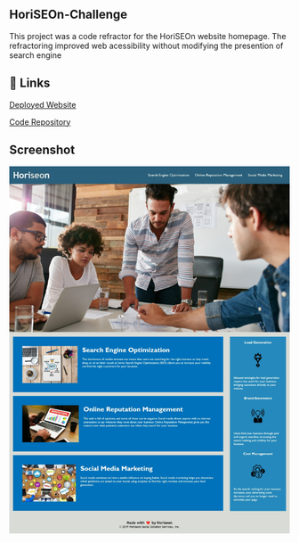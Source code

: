 ## HoriSEOn-Challenge

This project was a code refractor for the HoriSEOn website homepage. The refractoring improved web acessibility without modifying the presention of search engine

## 🔗 Links
[Deployed Website](https://fazila92.github.io/HoriSEOn-Challenge/)

[Code Repository](https://github.com/Fazila92/HoriSEOn-Challenge)

## Screenshot

![](https://github.com/Fazila92/HoriSEOn-Challenge/blob/main/image.jpeg)
